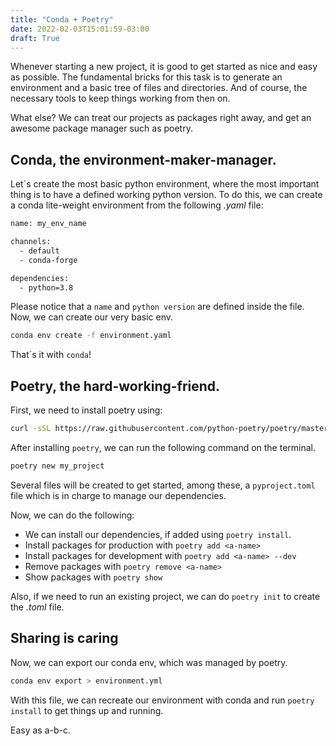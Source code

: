 ```yaml
---
title: "Conda + Poetry"
date: 2022-02-03T15:01:59-03:00
draft: True
---
```


Whenever starting a new project, it is good to get started as nice and easy as possible. The fundamental bricks for this task is to generate an environment and a basic tree of files and directories. And of course, the necessary tools to keep things working from then on.

What else? We can treat our projects as packages right away, and get an awesome package manager such as poetry.

## Conda, the environment-maker-manager.

Let´s create the most basic python environment, where the most important thing is to have a defined working python version. To do this, we can create a conda lite-weight environment from the following *.yaml* file:

```bash
name: my_env_name

channels:
  - default
  - conda-forge

dependencies:
  - python=3.8

```

Please notice that a `name` and `python version` are defined inside the file. Now, we can create our very basic env.

```bash
conda env create -f environment.yaml
```

That´s it with `conda`!

## Poetry, the hard-working-friend.

First, we need to install poetry using:
```bash
curl -sSL https://raw.githubusercontent.com/python-poetry/poetry/master/get-poetry.py | python -
```

After installing `poetry`, we can run the following command on the terminal.

```bash
poetry new my_project
```

Several files will be created to get started, among these, a `pyproject.toml` file which is in charge to manage our dependencies.

Now, we can do the following:
- We can install our dependencies, if added using `poetry install`. 
-  Install packages for production with `poetry add <a-name>`
-  Install packages for development with `poetry add <a-name> --dev`
- Remove packages with `poetry remove <a-name>`
-  Show packages with `poetry show`

Also, if we need to run an existing project, we can do `poetry init` to create the *.toml* file.

## Sharing is caring

Now, we can export our conda env, which was managed by poetry.

```bash
conda env export > environment.yml
```
With this file, we can recreate our environment with conda and run `poetry install` to get things up and running.

Easy as a-b-c.